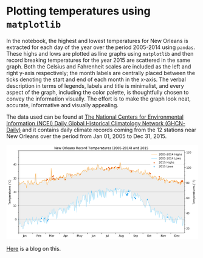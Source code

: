 # Plotting temperatures using `matplotlib`
In the notebook, the highest and lowest temperatures for New Orleans is extracted for each day of the year over the 
period 2005-2014 using `pandas`. These highs and lows are plotted as line graphs using `matplotlib` and then record breaking temperatures for the year 2015 are scattered in the same graph. Both the Celsius and Fahrenheit scales are included as the left and right y-axis respectively; the month labels are centrally placed between the ticks denoting the start and end of each month in the x-axis. The verbal description in terms of legends, labels and title is minimalist, and every aspect of the graph, including the color palette, is thoughtfully chosen to convey the information visually. The effort is to make the graph look neat, accurate, informative and visually appealing. 

The data used can be found at [The National Centers for Environmental Information (NCEI) Daily Global Historical Climatology Network (GHCN-Daily)](https://www1.ncdc.noaa.gov/pub/data/ghcn/daily/readme.txt) and it contains daily climate records coming from the 12 stations near New Orleans over the period from Jan 01, 2005 to Dec 31, 2015.

![NolaTemp](NOLATemp.png)

[Here](http://www.aashitak.com/articles/Plotting-Temperatures-NOLA) is a blog on this.
